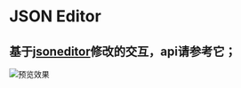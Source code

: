 # JSON Editor
## 基于[jsoneditor](https://github.com/josdejong/jsoneditor/tree/master)修改的交互，api请参考它；
![预览效果](https://github.com/zhouzefei/json-custom/tree.png)